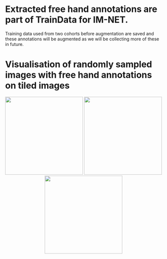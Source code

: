 # Extracted free hand annotations are part of TrainData for IM-NET.

Training data used from two cohorts before augmentation are saved and these annotations will be augmented as we will be collecting more of these in future.

# Visualisation of randomly sampled images with free hand annotations on tiled images  

<p align="center">
  
  <img src="PrepareData/IM-NET/training_material/DCIS_freehand_sampled_pos_img_movie_001.gif" width="250" height="250"/>
  <img src="PrepareData/IM-NET/training_material/DCIS_freehand_sampled_pos_mask_movie_001.gif" width="250" height="250"/>
  <img src="PrepareData/IM-NET/training_material/DCIS_freehand_sampled_pos_overlay_movie_001.gif" width="250" height="250"/>
</p>
